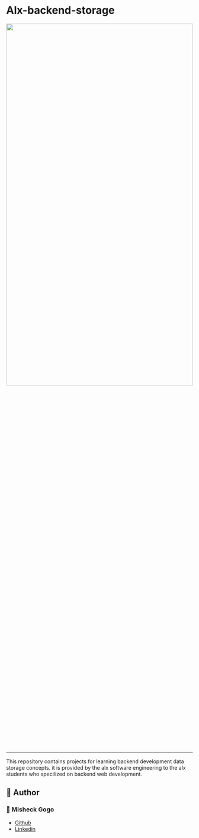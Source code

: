 # Alx-backend-storage

<img src="https://www.researchgate.net/publication/273428751/figure/fig2/AS:409600919654401@1474667877450/Architecture-of-the-Backend-Storage-Data-Storage-is-not-included.png" width = "100%" height = "50%"/>

---
This repository contains projects for learning backend development data storage concepts. it is provided by the alx software engineering to the alx students who specilized on backend web development.
## :pencil: **Author**
### :man: Misheck Gogo
- [Github](https://github.com/MisheckGalx)
- [Linkedin](https://www.linkedin.com/in/misheckgogo/)
